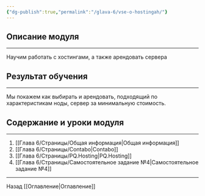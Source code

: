 ```yaml
---
{"dg-publish":true,"permalink":"/glava-6/vse-o-hostingah/"}
---
```



## Описание модуля
---
Научим работать с хостингами, а также арендовать сервера

## Результат обучения
---
Мы покажем как выбирать и арендовать, подходящий по характеристикам ноды, сервер за минимальную стоимость.

## Содержание и уроки модуля
---
1. [[Глава 6/Страницы/Общая информация\|Общая информация]]
2. [[Глава 6/Страницы/Contabo\|Contabo]]
3. [[Глава 6/Страницы/PQ.Hosting\|PQ.Hosting]]
4. [[Глава 6/Страницы/Самостоятельное задание №4\|Самостоятельное задание №4]]

---

Назад [[Оглавление\|Оглавление]]